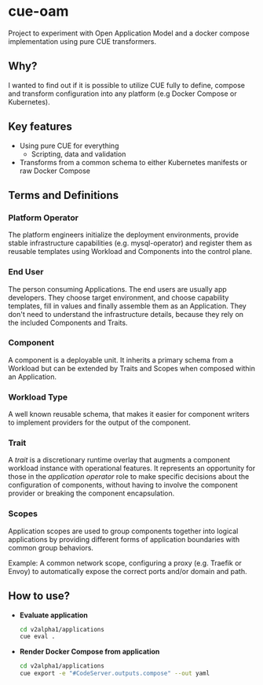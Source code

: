 # cue-oam

Project to experiment with Open Application Model and a docker compose implementation using pure CUE transformers.

## Why?

I wanted to find out if it is possible to utilize CUE fully to define, compose and transform configuration into any platform (e.g Docker Compose or Kubernetes).

## Key features

- Using pure CUE for everything
  - Scripting, data and validation
- Transforms from a common schema to either Kubernetes manifests or raw Docker Compose

## Terms and Definitions

### Platform Operator

The platform engineers initialize the deployment environments, provide stable infrastructure capabilities (e.g. mysql-operator) and register them as reusable templates using Workload and Components into the control plane.

### End User

The person consuming Applications. The end users are usually app developers. They choose target environment, and choose capability templates, fill in values and finally assemble them as an Application. They don't need to understand the infrastructure details, because they rely on the included Components and Traits.

### Component

A component is a deployable unit. It inherits a primary schema from a Workload but can be extended by Traits and Scopes when composed within an Application.

### Workload Type

A well known reusable schema, that makes it easier for component writers to implement providers for the output of the component.

### Trait

A _trait_ is a discretionary runtime overlay that augments a component workload instance with operational features. It represents an opportunity for those in the _application operator_ role to make specific decisions about the configuration of components, without having to involve the component provider or breaking the component encapsulation.

### Scopes

Application scopes are used to group components together into logical applications by providing different forms of application boundaries with common group behaviors.

Example: A common network scope, configuring a proxy (e.g. Traefik or Envoy) to automatically expose the correct ports and/or domain and path.

## How to use?

- **Evaluate application**

  ```bash
  cd v2alpha1/applications
  cue eval .
  ```

- **Render Docker Compose from application**

  ```bash
  cd v2alpha1/applications
  cue export -e "#CodeServer.outputs.compose" --out yaml
  ```
